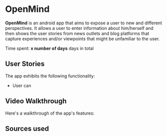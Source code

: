 # OpenMind

**OpenMind** is an android app that aims to expose a user to new and different perspectives. It allows a user to enter information about him/herself and then shows the user stories from news outlets and blog platforms that capture experiences and/or viewpoints that might be unfamiliar to the user. 

Time spent: **x number of days** days in total 

## User Stories

The app exhibits the following functionality: 
* User can 



## Video Walkthrough

Here's a walkthrough of the app's features:


## Sources used
